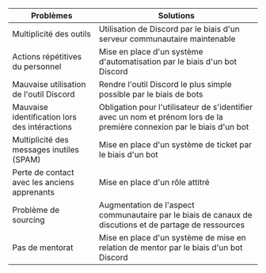 | Problèmes | Solutions |
|---|---|
| Multiplicité des outils | Utilisation de Discord par le biais d'un serveur communautaire maintenable |
| Actions répétitives du personnel | Mise en place d'un système d'automatisation par le biais d'un bot Discord |
| Mauvaise utilisation de l'outil Discord | Rendre l'outil Discord le plus simple possible par le biais de bots |
| Mauvaise identification lors des intéractions | Obligation pour l'utilisateur de s'identifier avec un nom et prénom lors de la première connexion par le biais d'un bot |
| Multiplicité des messages inutiles (SPAM) | Mise en place d'un système de ticket par le biais d'un bot |
| Perte de contact avec les anciens apprenants | Mise en place d'un rôle attitré |
| Problème de sourcing | Augmentation de l'aspect communautaire par le biais de canaux de discutions et de partage de ressources |
| Pas de mentorat | Mise en place d'un système de mise en relation de mentor par le biais d'un bot Discord |

